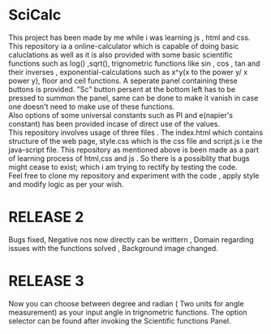 # SciCalc
This project has been made by me while i was learning js , html and css.
This repository ia a online-calculator which is capable of doing basic caluclations as well as it is also provided with some basic scientific functions such as log() ,sqrt(), trignometric functions like sin , cos , tan and their inverses , exponential-calculations such as x^y(x to the power y/ x power y), floor and ceil functions.
A seperate panel containing these buttons is provided.
"Sc" button persent at the bottom left has to be pressed to summon the panel, same can be done to make it vanish in case one doesn't need to make use of these functions.   
Also options of some universal constants such as PI and e(napier's constant) has been provided incase of direct use of the values.  
This repository involves usage of three files . The index.html which contains structure of the web page, style.css which is the css file and script.js i.e the java-script file.
This repository as mentioned above is been made as a part of learning process of html,css and js . 
So there is a possiblity that bugs might cease to exist; which i am trying to rectify by testing the code.  
Feel free to  clone my repository and experiment with the code , apply style and modify logic as per your wish. 

# RELEASE 2
Bugs fixed, Negative nos now directly can be writtern , Domain regarding issues with the functions solved , Background image changed.   

# RELEASE 3
Now you can choose between degree and radian ( Two units for angle measurement) as your input angle in trignometric functions. The option selector can be found after invoking the Scientific functions Panel.    
